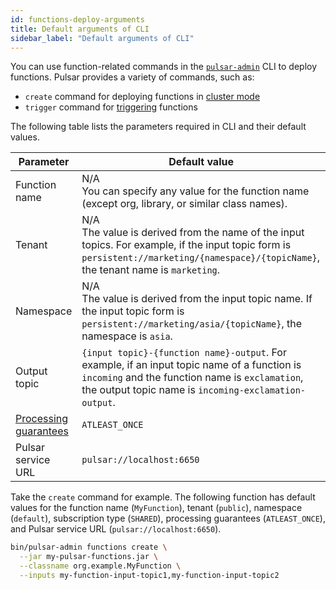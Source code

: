 ```yaml
---
id: functions-deploy-arguments
title: Default arguments of CLI
sidebar_label: "Default arguments of CLI"
---
```


You can use function-related commands in the [`pulsar-admin`](https://pulsar.apache.org/reference/#/@pulsar:version_origin@/pulsar-admin) CLI to deploy functions. Pulsar provides a variety of commands, such as: 
* `create` command for deploying functions in [cluster mode](functions-deploy-cluster.md)
* `trigger` command for [triggering](functions-deploy-trigger.md) functions

The following table lists the parameters required in CLI and their default values.

| Parameter | Default value| 
|----------|----------------| 
| Function name | N/A <br />You can specify any value for the function name (except org, library, or similar class names). 
Tenant | N/A <br />The value is derived from the name of the input topics. For example, if the input topic form is `persistent://marketing/{namespace}/{topicName}`, the tenant name is `marketing`.| 
| Namespace | N/A <br />The value is derived from the input topic name. If the input topic form is `persistent://marketing/asia/{topicName}`, the namespace is `asia`.| 
| Output topic | `{input topic}-{function name}-output`. For example, if an input topic name of a function is `incoming` and the function name is `exclamation`, the output topic name is `incoming-exclamation-output`.| 
| [Processing guarantees](functions-concepts.md#processing-guarantees-and-subscription-types) | `ATLEAST_ONCE` |
| Pulsar service URL | `pulsar://localhost:6650`| 


Take the `create` command for example. The following function has default values for the function name (`MyFunction`), tenant (`public`), namespace (`default`), subscription type (`SHARED`), processing guarantees (`ATLEAST_ONCE`), and Pulsar service URL (`pulsar://localhost:6650`).

```bash
bin/pulsar-admin functions create \
  --jar my-pulsar-functions.jar \
  --classname org.example.MyFunction \
  --inputs my-function-input-topic1,my-function-input-topic2
```



